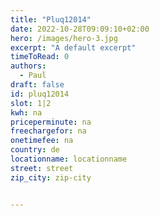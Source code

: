 ```yaml
---
title: "Pluq12014"
date: 2022-10-28T09:09:10+02:00
hero: /images/hero-3.jpg
excerpt: "A default excerpt"
timeToRead: 0
authors:
  - Paul
draft: false
id: pluq12014
slot: 1|2
kwh: na
priceperminute: na
freechargefor: na
onetimefee: na
country: de
locationname: locationname
street: street
zip_city: zip-city


---
```

